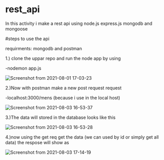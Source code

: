 # rest_api

In this activity i make a rest api using node.js express.js mongodb and mongoose



#steps to use the api

requirments: mongodb and postman 

1.) clone the uppar repo and run the node app by using 

-nodemon app.js

![Screenshot from 2021-08-01 17-03-23](https://user-images.githubusercontent.com/51202726/128011857-bf358438-4466-4d03-aaf5-6891759a9a3e.png)



2.)Now with postman make a new post request request 

-localhost:3000/mens (because i use in the local host)


![Screenshot from 2021-08-03 16-53-37](https://user-images.githubusercontent.com/51202726/128012112-f90f03ec-de5c-4d94-886d-59158086bd58.png)


3.)The data will stored in the database looks like this


![Screenshot from 2021-08-03 16-53-28](https://user-images.githubusercontent.com/51202726/128012276-33d1e398-1b6d-429d-bdf4-46f5c8a72c57.png)


4.)now using the get req get the data (we can used by id or simply get all data) the respose will show as 


![Screenshot from 2021-08-03 17-14-19](https://user-images.githubusercontent.com/51202726/128012552-f3c7ed9e-2bdd-44e0-9aa4-5add5c82e732.png)




